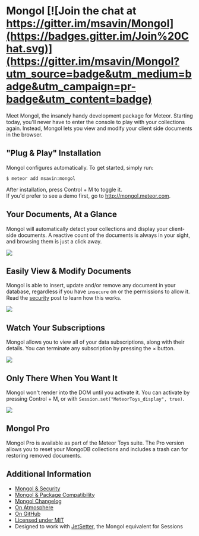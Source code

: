 Mongol [![Join the chat at https://gitter.im/msavin/Mongol](https://badges.gitter.im/Join%20Chat.svg)](https://gitter.im/msavin/Mongol?utm_source=badge&utm_medium=badge&utm_campaign=pr-badge&utm_content=badge)
==================

Meet Mongol, the insanely handy development package for Meteor. Starting today, you'll never have to enter the console to play with your collections again. Instead, Mongol lets you view and modify your client side documents in the browser.

"Plug & Play" Installation
---------------------------

Mongol configures automatically. To get started, simply run:

	$ meteor add msavin:mongol

After installation, press Control + M to toggle it.<br>If you'd prefer to see a demo first, go to http://mongol.meteor.com.

Your Documents, At a Glance
----------------------------
Mongol will automatically detect your collections and display your client-side documents. A reactive count of the documents is always in your sight, and browsing them is just a click away.

<a href="http://mongol.meteor.com"><img src="https://raw.githubusercontent.com/msavin/Mongol/master/documentation/screenshots/1.png"></a>

 
Easily View & Modify Documents
------------------------------
Mongol is able to insert, update and/or remove any document in your database, regardless if you have `insecure` on or the permissions to allow it. Read the <a href="https://github.com/msavin/Mongol/blob/master/documentation/SECURITY.md">security</a> post to learn how this works.

<a href="http://mongol.meteor.com"><img src="https://raw.githubusercontent.com/msavin/Mongol/master/documentation/screenshots/2.png"></a>

Watch Your Subscriptions
------------------------
Mongol allows you to view all of your data subscriptions, along with their details. You can terminate any subscription by pressing the × button.

<a href="http://mongol.meteor.com"><img src="https://raw.githubusercontent.com/msavin/Mongol/master/documentation/screenshots/3.png"></a>

Only There When You Want It
---------------------------
Mongol won't render into the DOM until you activate it. You can activate by pressing Control + M, or with `Session.set("MeteorToys_display", true)`.

<a href="http://mongol.meteor.com"><img src="https://raw.githubusercontent.com/msavin/Mongol/master/documentation/screenshots/4.png"></a>

Mongol Pro
----------
Mongol Pro is available as part of the Meteor Toys suite. The Pro version allows you to reset your MongoDB collections and includes a trash can for restoring removed documents.

Additional Information
----------------------
 - <a href="https://github.com/msavin/Mongol/blob/master/documentation/SECURITY.md">Mongol & Security</a>
 - <a href="https://github.com/msavin/Mongol/blob/master/documentation/COMPATIBILITY.md">Mongol & Package Compatibility</a>
 - <a href="https://github.com/msavin/Mongol/blob/master/documentation/CHANGELOG.md">Mongol Changelog</a>
 - <a href="https://atmospherejs.com/msavin/mongol">On Atmosphere</a>
 - <a href="https://github.com/msavin/Mongol/">On GitHub</a>
 - <a href="https://github.com/msavin/Mongol/blob/master/documentation/LICENSE.md">Licensed under MIT</a>
 - Designed to work with <a href="https://github.com/msavin/JetSetter">JetSetter</a>, the Mongol equivalent for Sessions
